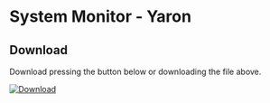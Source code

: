 # System Monitor - Yaron

## Download
Download pressing the button below or downloading the file above.

[![Download](https://img.shields.io/static/v1?label=Download&message=Community+App&color=50AE5C&style=for-the-badge)](https://github.com/Droptop-Four/Droptop-Community-Apps/raw/main/Apps/Location-notAperson/Location.rmskin)

